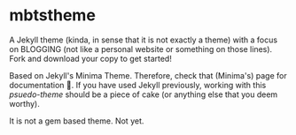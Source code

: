 # mbtstheme
A Jekyll theme (kinda, in sense that it is not exactly a theme) with a focus on BLOGGING (not like a personal website or something on those lines). Fork and download your copy to get started!

Based on Jekyll's Minima Theme. Therefore, check that (Minima's) page for documentation 🤣. If you have used Jekyll previously, working with this *psuedo-theme* should be a piece of cake (or anything else that you deem worthy).

It is not a gem based theme. Not yet.
